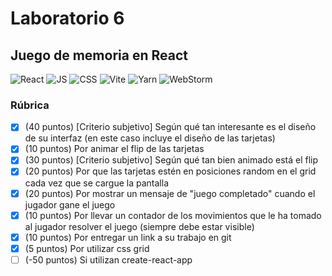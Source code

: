 # Laboratorio 6
## Juego de memoria en React

![React](https://img.shields.io/badge/React-20232A?style=for-the-badge&logo=react&logoColor=61DAFB)
![JS](https://img.shields.io/badge/JavaScript-323330?style=for-the-badge&logo=javascript&logoColor=F7DF1E)
![CSS](https://img.shields.io/badge/CSS3-1572B6?style=for-the-badge&logo=css3&logoColor=white)
![Vite](https://img.shields.io/badge/Vite-B73BFE?style=for-the-badge&logo=vite&logoColor=FFD62E)
![Yarn](https://img.shields.io/badge/Yarn-2C8EBB?style=for-the-badge&logo=yarn&logoColor=white)
![WebStorm](https://img.shields.io/badge/WebStorm-000000?style=for-the-badge&logo=WebStorm&logoColor=white)

### Rúbrica
- [x] (40 puntos) [Criterio subjetivo] Según qué tan interesante es el diseño de su interfaz (en este caso incluye el diseño de las tarjetas)
- [x] (10 puntos) Por animar el flip de las tarjetas
- [x] (30 puntos) [Criterio subjetivo] Según qué tan bien animado está el flip
- [x] (20 puntos) Por que las tarjetas estén en posiciones random en el grid cada vez que se cargue la pantalla
- [x] (20 puntos) Por mostrar un mensaje de "juego completado" cuando el jugador gane el juego
- [x] (10 puntos) Por llevar un contador de los movimientos que le ha tomado al jugador resolver el juego (siempre debe estar visible)
- [x] (10 puntos) Por entregar un link a su trabajo en git
- [x] (5 puntos) Por utilizar css grid
- [ ] (-50 puntos) Si utilizan create-react-app
